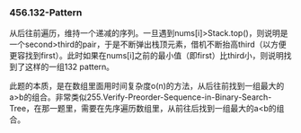### 456.132-Pattern

从后往前遍历，维持一个递减的序列。一旦遇到nums[i]>Stack.top()，则说明是一个second>third的pair，于是不断弹出栈顶元素，借机不断抬高third（以方便更容找到first）。此时如果在nums[i]之前的最小值（即first）比third小，则说明找到了这样的一组132 pattern。

此题的本质，是在数组里面用时间复杂度o(n)的方法，从后往前找到一组最大的a>b的组合。非常类似255.Verify-Preorder-Sequence-in-Binary-Search-Tree，在那一题里，需要在先序遍历数组里，从前往后找到一组最大的a<b的组合。
